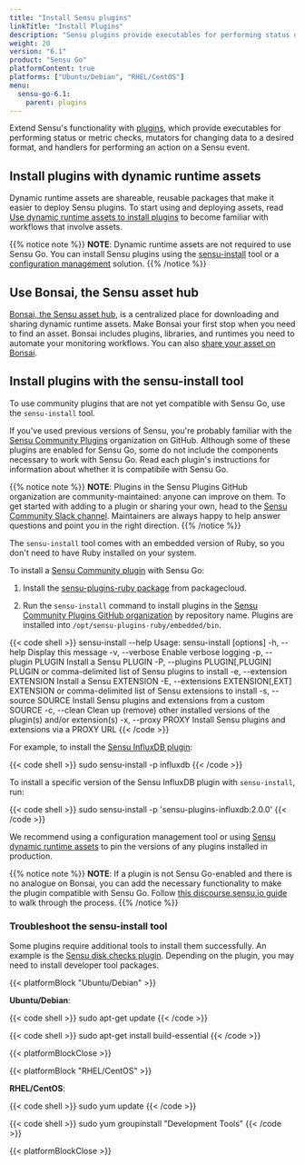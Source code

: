 ```yaml
---
title: "Install Sensu plugins"
linkTitle: "Install Plugins"
description: "Sensu plugins provide executables for performing status or metric checks, mutators for changing data to a desired format, and handlers for performing an action on a Sensu event. Read this plugin installation guide to learn how to install plugins with dynamic runtime assets and use Sensu Community plugins with Sensu Go."
weight: 20
version: "6.1"
product: "Sensu Go"
platformContent: true
platforms: ["Ubuntu/Debian", "RHEL/CentOS"]
menu:
  sensu-go-6.1:
    parent: plugins
---
```


Extend Sensu's functionality with [plugins][10], which provide executables for performing status or metric checks, mutators for changing data to a desired format, and handlers for performing an action on a Sensu event.

## Install plugins with dynamic runtime assets

Dynamic runtime assets are shareable, reusable packages that make it easier to deploy Sensu plugins.
To start using and deploying assets, read [Use dynamic runtime assets to install plugins][7] to become familiar with workflows that involve assets.

{{% notice note %}}
**NOTE**: Dynamic runtime assets are not required to use Sensu Go.
You can install Sensu plugins using the [sensu-install](#install-plugins/#install-plugins-with-the-sensu-install-tool) tool or a [configuration management](../configuration-management/) solution.
{{% /notice %}}

## Use Bonsai, the Sensu asset hub

[Bonsai, the Sensu asset hub][8], is a centralized place for downloading and sharing dynamic runtime assets.
Make Bonsai your first stop when you need to find an asset.
Bonsai includes plugins, libraries, and runtimes you need to automate your monitoring workflows.
You can also [share your asset on Bonsai][9].

## Install plugins with the sensu-install tool

To use community plugins that are not yet compatible with Sensu Go, use the `sensu-install` tool.

If you've used previous versions of Sensu, you're probably familiar with the [Sensu Community Plugins][1] organization on GitHub.
Although some of these plugins are enabled for Sensu Go, some do not include the components necessary to work with Sensu Go.
Read each plugin's instructions for information about whether it is compatibile with Sensu Go. 

{{% notice note %}}
**NOTE**: Plugins in the Sensu Plugins GitHub organization are community-maintained: anyone can improve on them.
To get started with adding to a plugin or sharing your own, head to the [Sensu Community Slack channel](https://slack.sensu.io/).
Maintainers are always happy to help answer questions and point you in the right direction.
{{% /notice %}}

The `sensu-install` tool comes with an embedded version of Ruby, so you don't need to have Ruby installed on your system. 

To install a [Sensu Community plugin][1] with Sensu Go:

1. Install the [sensu-plugins-ruby package][2] from packagecloud.

2. Run the `sensu-install` command to install plugins in the [Sensu Community Plugins GitHub organization][1] by repository name.
Plugins are installed into `/opt/sensu-plugins-ruby/embedded/bin`.

{{< code shell >}}
sensu-install --help
Usage: sensu-install [options]
    -h, --help                       Display this message
    -v, --verbose                    Enable verbose logging
    -p, --plugin PLUGIN              Install a Sensu PLUGIN
    -P, --plugins PLUGIN[,PLUGIN]    PLUGIN or comma-delimited list of Sensu plugins to install
    -e, --extension EXTENSION        Install a Sensu EXTENSION
    -E, --extensions EXTENSION[,EXT] EXTENSION or comma-delimited list of Sensu extensions to install
    -s, --source SOURCE              Install Sensu plugins and extensions from a custom SOURCE
    -c, --clean                      Clean up (remove) other installed versions of the plugin(s) and/or extension(s)
    -x, --proxy PROXY                Install Sensu plugins and extensions via a PROXY URL
{{< /code >}}

For example, to install the [Sensu InfluxDB plugin][6]:

{{< code shell >}}
sudo sensu-install -p influxdb
{{< /code >}}

To install a specific version of the Sensu InfluxDB plugin with `sensu-install`, run:

{{< code shell >}}
sudo sensu-install -p 'sensu-plugins-influxdb:2.0.0'
{{< /code >}}

We recommend using a configuration management tool or using [Sensu dynamic runtime assets][5] to pin the versions of any plugins installed in production.

{{% notice note %}}
**NOTE**: If a plugin is not Sensu Go-enabled and there is no analogue on Bonsai, you can add the necessary functionality to make the plugin compatible with Sensu Go.
Follow [this discourse.sensu.io guide](https://discourse.sensu.io/t/contributing-assets-for-existing-ruby-sensu-plugins/1165) to walk through the process.
{{% /notice %}}

### Troubleshoot the sensu-install tool

Some plugins require additional tools to install them successfully.
An example is the [Sensu disk checks plugin][3].
Depending on the plugin, you may need to install developer tool packages.

{{< platformBlock "Ubuntu/Debian" >}}

**Ubuntu/Debian**:

{{< code shell >}}
sudo apt-get update
{{< /code >}}

{{< code shell >}}
sudo apt-get install build-essential
{{< /code >}}

{{< platformBlockClose >}}

{{< platformBlock "RHEL/CentOS" >}}

**RHEL/CentOS**:

{{< code shell >}}
sudo yum update
{{< /code >}}

{{< code shell >}}
sudo yum groupinstall "Development Tools"
{{< /code >}}

{{< platformBlockClose >}}

[1]: https://github.com/sensu-plugins/
[2]: https://packagecloud.io/sensu/community/
[3]: https://github.com/sensu-plugins/sensu-plugins-disk-checks/
[5]: ../assets/
[6]: https://github.com/sensu-plugins/sensu-plugins-influxdb/
[7]: ../use-assets-to-install-plugins/
[8]: https://bonsai.sensu.io/
[9]: ../assets#share-an-asset-on-bonsai
[10]: /plugins/latest/reference/

